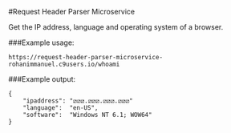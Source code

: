 #Request Header Parser Microservice

Get the IP address, language and operating system of a browser.


###Example usage:
```
https://request-header-parser-microservice-rohanimmanuel.c9users.io/whoami
```

###Example output:
```
{
    "ipaddress": "⧄⧄⧄.⧄⧄⧄.⧄⧄⧄.⧄⧄⧄"
    "language":  "en-US",
    "software":  "Windows NT 6.1; WOW64"
}
```